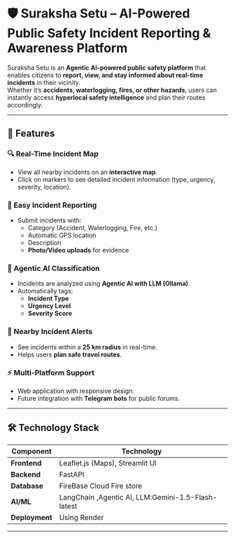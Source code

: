 # 🛡️ Suraksha Setu – AI-Powered Public Safety Incident Reporting & Awareness Platform



Suraksha Setu is an **Agentic AI-powered public safety platform** that enables citizens to **report, view, and stay informed about real-time incidents** in their vicinity.  
Whether it’s **accidents, waterlogging, fires, or other hazards**, users can instantly access **hyperlocal safety intelligence** and plan their routes accordingly.

---

## 🚀 Features

### 🔍 Real-Time Incident Map
- View all nearby incidents on an **interactive map**.
- Click on markers to see detailed incident information (type, urgency, severity, location).

### 📝 Easy Incident Reporting
- Submit incidents with:
  - Category (Accident, Waterlogging, Fire, etc.)
  - Automatic GPS location
  - Description
  - **Photo/Video uploads** for evidence

### 🤖 Agentic AI Classification
- Incidents are analyzed using **Agentic AI with LLM (Ollama)**.
- Automatically tags:
  - **Incident Type**
  - **Urgency Level**
  - **Severity Score**

### 📍 Nearby Incident Alerts
- See incidents within a **25 km radius** in real-time.
- Helps users **plan safe travel routes**.

### ⚡ Multi-Platform Support
- Web application with responsive design.
- Future integration with **Telegram bots** for public forums.

---

## 🛠 Technology Stack

| Component         | Technology |
|-------------------|------------|
| **Frontend**      | Leaflet.js (Maps), Streamlit UI |
| **Backend**       | FastAPI  |
| **Database**      | FireBase Cloud Fire store |
| **AI/ML**         | LangChain ,Agentic AI, LLM:Gemini-1.5-Flash-latest|
| **Deployment**    | Using Render |


---
